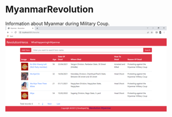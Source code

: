 # MyanmarRevolution
Information about Myanmar during Military Coup.
![alt text](https://github.com/Naing-Win/MyanmarRevolution/blob/master/src/main/resources/static/images/h_list.PNG)
